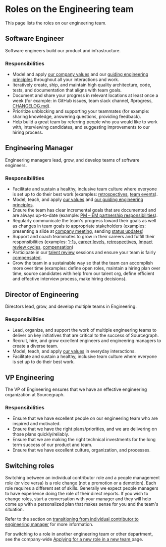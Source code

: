 # Roles on the Engineering team

This page lists the roles on our engineering team.

## Software Engineer

Software engineers build our product and infrastructure.

### Responsibilities

- Model and apply [our company values](../../company/values.md) and our [guiding engineering principles](index.md#guiding-principles) throughout all your interactions and work.
- Iteratively create, ship, and maintain high quality architecture, code, tests, and documentation that aligns with team goals.
- Document and share your progress in relevant locations at least once a week (for example: in GitHub issues, team slack channel, #progress, [CHANGELOG.md](https://github.com/sourcegraph/sourcegraph/blob/main/CHANGELOG.md)).
- Prioritize unblocking and supporting your teammates (for example: sharing knowledge, answering questions, providing feedback).
- Help build a great team by referring people who you would like to work with, interviewing candidates, and suggesting improvements to our hiring process.

## Engineering Manager

Engineering managers lead, grow, and develop teams of software engineers.

### Responsibilities

- Facilitate and sustain a healthy, inclusive team culture where everyone is set up to do their best work (examples: [retrospectives](../retrospectives/index.md), [team events](../finance/travel.md#team-events)).
- Model, teach, and apply [our values](../../company/values.md) and [our guiding engineering principles](./principles-and-practices.md).
- Ensure the team has clear incremental goals that are documented and are always up-to-date (example: [PM – EM partnership responsibilities](product/roles/product_manager_engineering_manager_responsibilities.md)).
- Regularly communicate the team's progress toward their goals as well as changes in team goals to appropriate stakeholders (examples: presenting a slide at [company meeting](../communication/company_meeting.md), sending [status updates](engineering-management.md#status-updates))
- Support and coach teammates to grow in their careers and fulfill their responsibilities (examples: [1-1s](../leadership/1-1.md), [career levels](./career-development/framework.md), [retrospectives](../retrospectives/index.md), [Impact review cycles](../people-ops/impact-reviews.md), [compensation](../people-ops/compensation/index.md))
- Participate in our [talent review](career-development/talent-review-process.md) sessions and ensure your team is fairly [compensated](../people-ops/compensation/index.md).
- Grow the team in a sustainable way so that the team can accomplish more over time (examples: define open roles, maintain a hiring plan over time, source candidates with help from our talent org, define efficient and effective interview process, make hiring decisions).

## Director of Engineering

Directors lead, grow, and develop multiple teams in Engineering.

### Responsibilities

- Lead, organize, and support the work of multiple engineering teams to deliver on key initiatives that are critical to the success of Sourcegraph.
- Recruit, hire, and grow excellent engineers and engineering managers to create a diverse team.
- Model, teach, and apply [our values](../../company/values.md) in everyday interactions.
- Facilitate and sustain a healthy, inclusive team culture where everyone is set up to do their best work.

## VP Engineering

The VP of Engineering ensures that we have an effective engineering organization at Sourcegraph.

### Responsibilities

- Ensure that we have excellent people on our engineering team who are inspired and motivated.
- Ensure that we have the right plans/priorities, and we are delivering on those plans quickly/reliably.
- Ensure that we are making the right technical investments for the long term success of our product and team.
- Ensure that we have excellent culture, organization, and processes.

## Switching roles

Switching between an individual contributor role and a people management role (or vice versa) is a role change (not a promotion or a demotion). Each role requires a different set of skills. Generally we expect people managers to have experience doing the role of their direct reports. If you wish to change roles, start a conversation with your manager and they will help come up with a personalized plan that makes sense for you and the team's situation.

Refer to the section on [transitioning from individual contributor to engineering manager](engineering-management.md##transitioning-from-individual-contributor-to-engineering-manager) for more information.

For switching to a role in another engineering team or other department, see the company-wide [Applying for a new role in a new team
](../people-ops/switching-teams.md) page.
